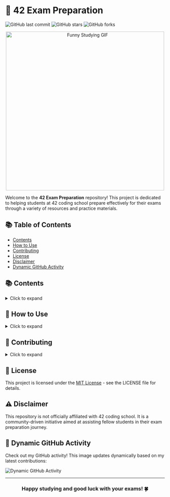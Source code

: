 # 🌟 42 Exam Preparation

![GitHub last commit](https://img.shields.io/github/last-commit/melaniereis/42_ExamPrep)
![GitHub stars](https://img.shields.io/github/stars/melaniereis/42_ExamPrep?style=social)
![GitHub forks](https://img.shields.io/github/forks/melaniereis/42_ExamPrep?style=social)

<p align="center">
    <img src="https://media.giphy.com/media/xT9IgG50Fb7MiYfD4I/giphy.gif" alt="Funny Studying GIF" width="500"/>
</p>

Welcome to the **42 Exam Preparation** repository! This project is dedicated to helping students at 42 coding school prepare effectively for their exams through a variety of resources and practice materials.

## 📚 Table of Contents

- [Contents](#-contents)
- [How to Use](#-how-to-use)
- [Contributing](#-contributing)
- [License](#-license)
- [Disclaimer](#-disclaimer)
- [Dynamic GitHub Activity](#-dynamic-github-activity)

## 📚 Contents

<details>
<summary>Click to expand</summary>

- **Practice Problems**: A curated collection of coding challenges designed to mimic the format and difficulty of 42 exams.
- **Study Guides**: Comprehensive guides covering essential concepts and topics you need to master.
- **Tips and Tricks**: Useful strategies and insights for efficiently tackling exam questions.

</details>

## 🚀 How to Use

<details>
<summary>Click to expand</summary>

1. **Clone the Repository**
   ```bash
   git clone https://github.com/melaniereis/42_ExamPrep.git
   ````
2. **Explore the Materials**
   - Navigate through the folders to find relevant study materials.
3. **Practice Regularly**
   - Work on the provided coding exercises to sharpen your skills.
4. **Review Study Guides**
   - Reinforce your understanding of core concepts with our detailed guides.

</details>

## 🤝 Contributing

<details>
<summary>Click to expand</summary>

I welcome contributions! Here's how you can help:

1. Fork the repository
2. Create your feature branch (`git checkout -b feature/AmazingFeature`)
3. Commit your changes (`git commit -m 'Add some AmazingFeature'`)
4. Push to the branch (`git push origin feature/AmazingFeature`)
5. Open a Pull Request

</details>

## 📄 License

This project is licensed under the [MIT License](LICENSE) - see the LICENSE file for details.

## ⚠️ Disclaimer

This repository is not officially affiliated with 42 coding school. It is a community-driven initiative aimed at assisting fellow students in their exam preparation journey.


## 🎉 Dynamic GitHub Activity

Check out my GitHub activity! This image updates dynamically based on my latest contributions:

![Dynamic GitHub Activity](https://github-readme-stats.vercel.app/api?username=melaniereis&show_icons=true&theme=radical)

---

<h3 align="center">Happy studying and good luck with your exams! 🍀</h3>